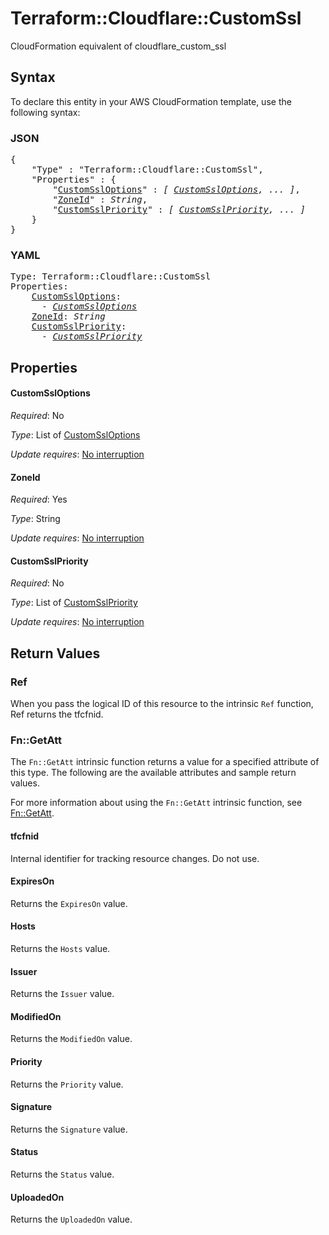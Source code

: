 # Terraform::Cloudflare::CustomSsl

CloudFormation equivalent of cloudflare_custom_ssl

## Syntax

To declare this entity in your AWS CloudFormation template, use the following syntax:

### JSON

<pre>
{
    "Type" : "Terraform::Cloudflare::CustomSsl",
    "Properties" : {
        "<a href="#customssloptions" title="CustomSslOptions">CustomSslOptions</a>" : <i>[ <a href="customssloptions.md">CustomSslOptions</a>, ... ]</i>,
        "<a href="#zoneid" title="ZoneId">ZoneId</a>" : <i>String</i>,
        "<a href="#customsslpriority" title="CustomSslPriority">CustomSslPriority</a>" : <i>[ <a href="customsslpriority.md">CustomSslPriority</a>, ... ]</i>
    }
}
</pre>

### YAML

<pre>
Type: Terraform::Cloudflare::CustomSsl
Properties:
    <a href="#customssloptions" title="CustomSslOptions">CustomSslOptions</a>: <i>
      - <a href="customssloptions.md">CustomSslOptions</a></i>
    <a href="#zoneid" title="ZoneId">ZoneId</a>: <i>String</i>
    <a href="#customsslpriority" title="CustomSslPriority">CustomSslPriority</a>: <i>
      - <a href="customsslpriority.md">CustomSslPriority</a></i>
</pre>

## Properties

#### CustomSslOptions

_Required_: No

_Type_: List of <a href="customssloptions.md">CustomSslOptions</a>

_Update requires_: [No interruption](https://docs.aws.amazon.com/AWSCloudFormation/latest/UserGuide/using-cfn-updating-stacks-update-behaviors.html#update-no-interrupt)

#### ZoneId

_Required_: Yes

_Type_: String

_Update requires_: [No interruption](https://docs.aws.amazon.com/AWSCloudFormation/latest/UserGuide/using-cfn-updating-stacks-update-behaviors.html#update-no-interrupt)

#### CustomSslPriority

_Required_: No

_Type_: List of <a href="customsslpriority.md">CustomSslPriority</a>

_Update requires_: [No interruption](https://docs.aws.amazon.com/AWSCloudFormation/latest/UserGuide/using-cfn-updating-stacks-update-behaviors.html#update-no-interrupt)

## Return Values

### Ref

When you pass the logical ID of this resource to the intrinsic `Ref` function, Ref returns the tfcfnid.

### Fn::GetAtt

The `Fn::GetAtt` intrinsic function returns a value for a specified attribute of this type. The following are the available attributes and sample return values.

For more information about using the `Fn::GetAtt` intrinsic function, see [Fn::GetAtt](https://docs.aws.amazon.com/AWSCloudFormation/latest/UserGuide/intrinsic-function-reference-getatt.html).

#### tfcfnid

Internal identifier for tracking resource changes. Do not use.

#### ExpiresOn

Returns the <code>ExpiresOn</code> value.

#### Hosts

Returns the <code>Hosts</code> value.

#### Issuer

Returns the <code>Issuer</code> value.

#### ModifiedOn

Returns the <code>ModifiedOn</code> value.

#### Priority

Returns the <code>Priority</code> value.

#### Signature

Returns the <code>Signature</code> value.

#### Status

Returns the <code>Status</code> value.

#### UploadedOn

Returns the <code>UploadedOn</code> value.

